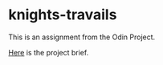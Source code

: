 # knights-travails

This is an assignment from the Odin Project.

[Here](https://www.theodinproject.com/lessons/javascript-knights-travails) is the project brief.